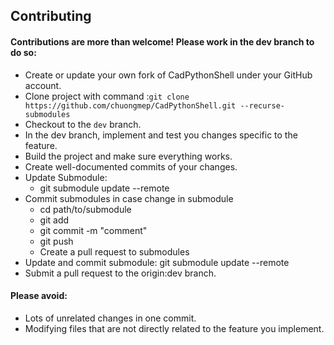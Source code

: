 ## Contributing

#### Contributions are more than welcome! Please work in the dev branch to do so:

- Create or update your own fork of CadPythonShell under your GitHub account.
- Clone project with command :`git clone https://github.com/chuongmep/CadPythonShell.git --recurse-submodules`
- Checkout to the ``dev`` branch.
- In the dev branch, implement and test you changes specific to the feature.
- Build the project and make sure everything works.
- Create well-documented commits of your changes.
- Update Submodule: 
  -  git submodule update --remote
- Commit submodules in case change in submodule
  - cd path/to/submodule
  - git add <stuff>
  - git commit -m "comment"
  - git push
  - Create a pull request to submodules
- Update and commit submodule: git submodule update --remote
- Submit a pull request to the origin:dev branch.

#### Please avoid:

- Lots of unrelated changes in one commit.
- Modifying files that are not directly related to the feature you implement.
